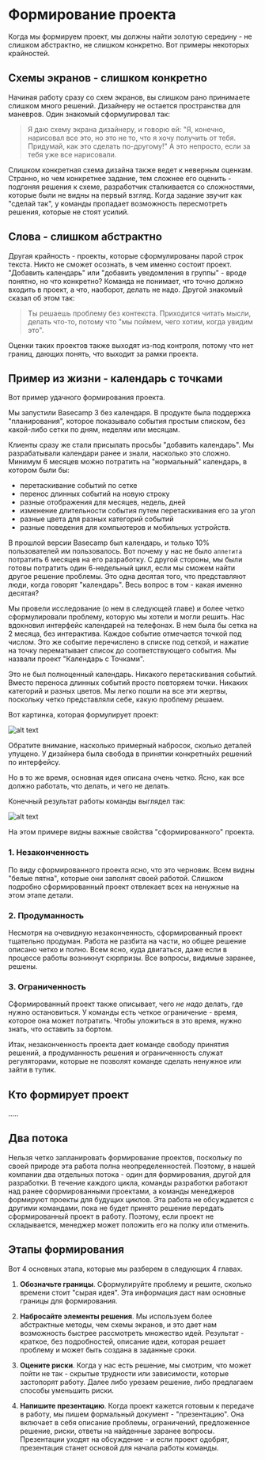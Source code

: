 # Формирование проекта


Когда мы формируем проект, мы должны найти золотую середину - не слишком абстрактно, не слишком конкретно. Вот примеры некоторых крайностей.


## Схемы экранов - слишком конкретно

Начиная работу сразу со схем экранов, вы слишком рано принимаете слишком много решений. Дизайнеру не остается пространства для маневров. Один знакомый сформулировал так:

> Я даю схему экрана дизайнеру, и говорю ей: "Я, конечно, нарисовал все это, но это не то, что я хочу получить от тебя. Придумай, как это сделать по-другому!" А это непросто, если за тебя уже все нарисовали.

Слишком конкретная схема дизайна также ведет к неверным оценкам. Странно, но чем конкретнее задание, тем сложнее его оценить - подгоняя решения к схеме, разработчик сталкивается со сложностями, которые были не видны на первый взгляд. Когда задание звучит как "сделай так", у команды пропадает возможность пересмотреть решения, которые не стоят усилий.


## Слова - слишком абстрактно

Другая крайность - проекты, которые сформулированы парой строк текста. Никто не сможет осознать, в чем именно состоит проект. "Добавить календарь" или "добавить уведомления в группы" - вроде понятно, но что конкретно? Команда не понимает, что точно должно входить в проект, а что, наоборот, делать не надо. Другой знакомый сказал об этом так:

> Ты решаешь проблему без контекста. Приходится читать мысли, делать что-то, потому что "мы поймем, чего хотим, когда увидим это".

Оценки таких проектов также выходят из-под контроля, потому что нет границ, дающих понять, что выходит за рамки проекта.

## Пример из жизни - календарь с точками

Вот пример удачного формирования проекта.

Мы запустили Basecamp 3 без календаря. В продукте была поддержка "планирования", которое показывало события простым списком, без какой-либо сетки по дням, неделям или месяцам.

Клиенты сразу же стали присылать просьбы "добавить календарь". Мы разрабатывали календари ранее и знали, насколько это сложно. Минимум 6 месяцев можно потратить на "нормальный" календарь, в котором были бы:

* перетаскивание событий по сетке
* перенос длинных событий на новую строку
* разные отображения для месяцев, недель, дней
* изменение длительности события путем перетаскивания его за угол
* разные цвета для разных категорий событий
* разные поведения для компьютеров и мобильных устройств.

В прошлой версии Basecamp был календарь, и только 10% пользователей им пользовалось. Вот почему у нас не было `аппетита` потратить 6 месяцев на его разработку. С другой стороны, мы были готовы потратить один 6-недельный цикл, если мы сможем найти другое решение проблемы. Это одна десятая того, что представляют люди, когда говорят "календарь". Весь вопрос в том - какая именно десятая?

Мы провели исследование (о нем в следующей главе) и более четко сформулировали проблему, которую мы хотели и могли решить. Нас вдохновил интерфейс календарей на телефонах. В нем была бы сетка на 2 месяца, без интерактива. Каждое событие отмечается точкой под числом. Это же событие перечислено в списке под сеткой, и нажатие на точку перематывает список до соответствующего события. Мы назвали проект "Календарь с Точками".

Это не был полноценный календарь. Никакого перетаскивания событий. Вместо переноса длинных событий просто повторяем точки. Никаких категорий и разных цветов. Мы легко пошли на все эти жертвы, поскольку четко представляли себе, какую проблему решаем.

Вот картинка, которая формулирует проект:

![alt text](https://basecamp.com/assets/books/shapeup/1.1/calendar_sketch-355ff96889735772138625e1d56acdbc8740186af109b5383cc5954939349cb4.png)

Обратите внимание, насколько примерный набросок, сколько деталей упущено. У дизайнера была свобода в принятии конкретныйх решений по интерфейсу.

Но в то же время, основная идея описана очень четко. Ясно, как все должно работать, что делать, и чего не делать.

Конечный результат работы команды выглядел так:

![alt text](https://basecamp.com/assets/books/shapeup/1.1/calendar_screenshot-f8bcf5d1a0cd1642043ed106ac8b58db460e86acad341bde1a848f20fe1683a3.png)



На этом примере видны важные свойства "сформированного" проекта.

### 1. Незаконченность

По виду сформированного проекта ясно, что это черновик. Всем видны "белые пятна", которые они заполнят своей работой. Слишком подробно сформированный проект отвлекает всех на ненужные на этом этапе детали.

### 2. Продуманность

Несмотря на очевидную незаконченность, сформированный проект тщательно продуман. Работа не разбита на части, но общее решение описано четко и полно. Всем ясно, куда двигаться, даже если в процессе работы возникнут сюрпризы. Все вопросы, видимые заранее, решены.

### 3. Ограниченность

Сформированный проект также описывает, чего *не надо* делать, где нужно остановиться. У команды есть четкое ограничение - время, которое она может потратить. Чтобы уложиться в это время, нужно знать, что оставить за бортом.

Итак, незаконченность проекта дает команде свободу принятия решений, а продуманность решения и ограниченность служат регуляторами, которые не позволят команде сделать ненужное или зайти в тупик.


## Кто формирует проект

.....

## Два потока

Нельзя четко запланировать формирование проектов, поскольку по своей природе эта работа полна неопределенностей. Поэтому, в нашей компании два отдельных потока - один для формирования, другой для разработки. В течение каждого цикла, команды разработки работают над ранее сформированными проектами, а команды менеджеров формируют проекты для будущих циклов. Эта работа не обсуждается с другими командами, пока не будет принято решение передать сформированный проект в работу. Поэтому, если проект не складывается, менеджер может положить его на полку или отменить.

## Этапы формирования

 Вот 4 основных этапа, которые мы разберем в следующих 4 главах.
 
 1. **Обозначьте границы**. Сформулируйте проблему и решите, сколько времени стоит "сырая идея". Эта информация даст нам основные границы для формирования.
 
 2. **Набросайте элементы решения**. Мы используем более абстрактные методы, чем схемы экранов, и это дает нам возможность быстрее рассмотреть множество идей. Результат - краткое, без подробностей, описание идеи, которая решает проблему и может быть создана в заданные сроки.
 
 3. **Оцените риски**. Когда у нас есть решение, мы смотрим, что может пойти не так - скрытые трудности или зависимости, которые застопорят работу. Далее либо урезаем решение, либо предлагаем способы уменьшить риски.
 
 4. **Напишите презентацию**. Когда проект кажется готовым к передаче в работу, мы пишем формальный документ - "презентацию". Она включает в себя описание проблемы, ограничений, предложенное решение, риски, ответы на найденные заранее вопросы. Презентации уходят на обсуждение - и если проект одобрят, презентация станет основой для начала работы команды.





